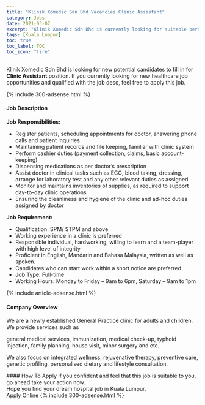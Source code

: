 ```yaml
---
title: "Klinik Xomedic Sdn Bhd Vacancies Clinic Assistant" 
category: Jobs 
date: 2021-03-07 
excerpt: "Klinik Xomedic Sdn Bhd is currently looking for suitable person to fill in the Clinic Assistant which positioned at Kuala Lumpur" 
tags: [Kuala Lumpur] 
toc: true 
toc_label: TOC 
toc_icon: "fire" 
--- 
```


<p>Klinik Xomedic Sdn Bhd is looking for new potential candidates to fill in for <b>Clinic Assistant</b> position. If you currently looking for new healthcare job opportunities and qualified with the job desc, feel free to apply this job.
</p>{% include 300-adsense.html %} 
<div><div><h4>Job Description</h4></div><div><div><span><div><p><strong>Job Responsibilities:</strong></p><ul><li>Register patients, scheduling appointments for doctor, answering phone calls and patient inquiries</li><li>Maintaining patient records and file keeping, familiar with clinic system</li><li>Perform cashier duties (payment collection, claims, basic account-keeping)</li><li>Dispensing medications as per doctor&#8217;s prescription</li><li>Assist doctor in clinical tasks such as ECG, blood taking, dressing, arrange for laboratory test and any other relevant duties as assigned</li><li>Monitor and maintains inventories of supplies, as required to support day-to-day clinic operations</li><li>Ensuring the cleanliness and hygiene of the clinic and ad-hoc duties assigned by doctor</li></ul><p><strong>Job Requirement:</strong></p><ul><li>Qualification: SPM/ STPM and above</li><li>Working experience in a clinic is preferred</li><li>Responsible individual, hardworking, willing to learn and a team-player with high level of integrity</li><li>Proficient in English, Mandarin and Bahasa Malaysia, written as well as spoken.</li><li>Candidates who can start work within a short notice are preferred</li><li>Job Type: Full-time</li><li>Working Hours: Monday to Friday &#8211; 9am to 6pm, Saturday &#8211; 9am to 1pm</li></ul></div></span></div></div></div> 
{% include article-adsense.html %} 
<div><div><h4>Company Overview</h4></div><div><div><span><div><p>We are a newly established General Practice clinic for adults and children. We provide services such as</p><p>general medical services, immunization, medical check-up, typhoid Injection, family planning, house visit, minor surgery and etc.</p><p>We also focus on integrated wellness, rejuvenative therapy, preventive care, genetic profiling, personalised dietary and lifestyle consultation.</p></div></span></div></div></div> 
#### How To Apply 
If you confident and feel that this job is suitable to you, go ahead take your action now. <br/> 
Hope you find your dream hospital job in Kuala Lumpur. <br/> 
<a href="https://www.jobstreet.com.my/en/job/clinic-assistant-4496543?jobId=jobstreet-my-job-4496543" class="btn btn--warning" target="_blank" rel="nofollow noopenner">Apply Online</a> 
{% include 300-adsense.html %} 